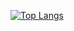 [![Top Langs](https://github-readme-stats-sable-nu-35.vercel.app/api/top-langs/?username=VetleViking&theme=transparent&langs_count=7)](https://github.com/anuraghazra/github-readme-stats)

